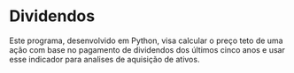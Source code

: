 # Dividendos
  
Este programa, desenvolvido em Python, visa calcular o preço teto de uma ação com base no pagamento de dividendos dos últimos cinco anos e usar esse indicador para  analises de aquisição de ativos.




